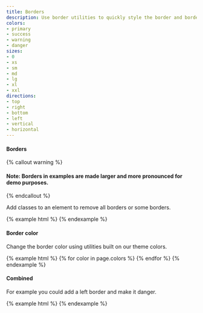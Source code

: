 ```yaml
---
title: Borders
description: Use border utilities to quickly style the border and border-radius of an element. Great for images, buttons, or any other element.
colors:
- primary
- success
- warning
- danger
sizes:
- 0 
- xs
- sm
- md
- lg
- xl
- xxl
directions:
- top 
- right
- bottom
- left
- vertical
- horizontal
---
```



#### Borders

{% callout warning %}
#### Note: Borders in examples are made larger and more pronounced for demo purposes.
{% endcallout %}

Add classes to an element to remove all borders or some borders.

<div class="docs-example-border-utils">
{% example html %}
<span class="c-bd-0"></span>
<span class="c-bd"></span>
<span class="c-bd-top"></span>
<span class="c-bd-right"></span>
<span class="c-bd-bottom"></span>
<span class="c-bd-left"></span>
{% endexample %}
</div>

#### Border color

Change the border color using utilities built on our theme colors.

<div class="docs-example-border-color-utils">
{% example html %}
{% for color in page.colors %}
<span class="c-bd c-bd-{{ color }}"></span>{% endfor %}
{% endexample %}
</div>


#### Combined

For example you could add a left border and make it danger.

<div class="docs-example-border-color-utils">
{% example html %}
<span class="c-bd-left c-bd-danger"></span>
{% endexample %}
</div>

